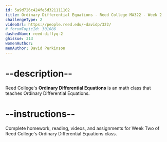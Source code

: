 ```yaml
---
id: 5a9d726c424fe5d321111102
title: Ordinary Differential Equations - Reed College MA322 - Week 2
challengeType: 2
videoUrl: https://people.reed.edu/~davidp/322/
# forumTopicId: 301086
dashedName: reed-diffyq-2
ghissue: 313
womenAuthor: 
menAuthor: David Perkinson
---
```


# --description--

Reed College's __Ordinary Differential Equations__ is an math class that teaches Ordinary Differential Equations.

# --instructions--

Complete homework, reading, videos, and assignments for Week Two of Reed College's Ordinary Differential Equations class.